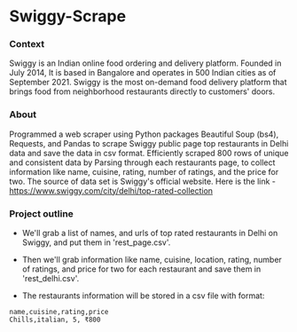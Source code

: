 # Swiggy-Scrape
### Context

Swiggy is an Indian online food ordering and delivery platform. Founded in July 2014, It is based in Bangalore and operates in 500 Indian cities as of September 2021. Swiggy is the most on-demand food delivery platform that brings food from neighborhood restaurants directly to customers' doors.

### About

Programmed a web scraper using Python packages Beautiful Soup (bs4), Requests, and Pandas to scrape Swiggy public page top restaurants in Delhi data and save the data in csv format.
Efficiently scraped 800 rows of unique and consistent data by Parsing through each restaurants page, to collect information like name, cuisine, rating, number of ratings, and the price for two. The source of data set is Swiggy's official website. Here is the link - https://www.swiggy.com/city/delhi/top-rated-collection


### Project outline

- We'll grab a list of names, and urls of top rated restaurants in Delhi on Swiggy, and put them in 'rest_page.csv'.

- Then we'll grab information like name, cuisine, location, rating, number of ratings, and price for two for each restaurant and save them in 'rest_delhi.csv'.

- The restaurants information will be stored in a csv file with format:

```
name,cuisine,rating,price
Chills,italian, 5, ₹800
```

